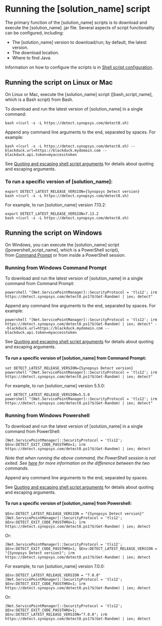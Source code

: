 # Running the [solution_name] script

The primary function of the [solution_name] scripts is to download and execute the [solution_name] .jar file.
Several aspects of script functionality can be configured, including:

* The [solution_name] version to download/run; by default, the latest version.
* The download location.
* Where to find Java.

Information on how to configure the scripts is in [Shell script configuration](../../scripts/overview.md).

## Running the script on Linux or Mac

On Linux or Mac, execute the [solution_name] script ([bash_script_name], which is a Bash script) from Bash.

To download and run the latest version of [solution_name] in a single command:

````
bash <(curl -s -L https://detect.synopsys.com/detect8.sh)
````

Append any command line arguments to the end, separated by spaces. For example:

````
bash <(curl -s -L https://detect.synopsys.com/detect8.sh) --blackduck.url=https://blackduck.mydomain.com --blackduck.api.token=myaccesstoken
````

See [Quoting and escaping shell script arguments](../../scripts/script-escaping-special-characters.md) for details about quoting and escaping arguments.

### To run a specific version of [solution_name]:

````
export DETECT_LATEST_RELEASE_VERSION={Synopsys Detect version}
bash <(curl -s -L https://detect.synopsys.com/detect8.sh)
````

For example, to run [solution_name] version 7.13.2:

````
export DETECT_LATEST_RELEASE_VERSION=7.13.2
bash <(curl -s -L https://detect.synopsys.com/detect8.sh)
````

## Running the script on Windows

On Windows, you can execute the [solution_name] script ([powershell_script_name], which is a PowerShell script),   
from [Command Prompt](https://en.wikipedia.org/wiki/Cmd.exe) or from inside a PowerShell session. 

### Running from Windows Command Prompt

To download and run the latest version of [solution_name] in a single command from Command Prompt:

````
powershell "[Net.ServicePointManager]::SecurityProtocol = 'tls12'; irm https://detect.synopsys.com/detect8.ps1?$(Get-Random) | iex; detect"
````

Append any command line arguments to the end, separated by spaces. For example:

````
powershell "[Net.ServicePointManager]::SecurityProtocol = 'tls12'; irm https://detect.synopsys.com/detect8.ps1?$(Get-Random) | iex; detect" --blackduck.url=https://blackduck.mydomain.com --blackduck.api.token=myaccesstoken
````

See [Quoting and escaping shell script arguments](../../scripts/script-escaping-special-characters.md) for details about quoting and escaping arguments.

#### To run a specific version of [solution_name] from Command Prompt:

````
set DETECT_LATEST_RELEASE_VERSION={Synopsys Detect version}
powershell "[Net.ServicePointManager]::SecurityProtocol = 'tls12'; irm https://detect.synopsys.com/detect8.ps1?$(Get-Random) | iex; detect"
````

For example, to run [solution_name] version 5.5.0:

````
set DETECT_LATEST_RELEASE_VERSION=5.5.0
powershell "[Net.ServicePointManager]::SecurityProtocol = 'tls12'; irm https://detect.synopsys.com/detect8.ps1?$(Get-Random) | iex; detect"
````

### Running from Windows Powershell

To download and run the latest version of [solution_name] in a single command from PowerShell:
````
[Net.ServicePointManager]::SecurityProtocol = 'tls12'; $Env:DETECT_EXIT_CODE_PASSTHRU=1; irm https://detect.synopsys.com/detect8.ps1?$(Get-Random) | iex; detect
````

_Note that when running the above command, the PowerShell session is not exited. See [here](../../scripts/script-escaping-special-characters.md) for more information on the difference between the two commands._

Append any command line arguments to the end, separated by spaces.

See [Quoting and escaping shell script arguments](../../scripts/script-escaping-special-characters.md) for details about quoting and escaping arguments.

#### To run a specific version of [solution_name] from Powershell:

````
$Env:DETECT_LATEST_RELEASE_VERSION = "{Synopsys Detect version}"
[Net.ServicePointManager]::SecurityProtocol = 'tls12'; $Env:DETECT_EXIT_CODE_PASSTHRU=1; irm https://detect.synopsys.com/detect8.ps1?$(Get-Random) | iex; detect
````

Or:

````
[Net.ServicePointManager]::SecurityProtocol = 'tls12'; $Env:DETECT_EXIT_CODE_PASSTHRU=1; $Env:DETECT_LATEST_RELEASE_VERSION = "{Synopsys Detect version}"; irm https://detect.synopsys.com/detect8.ps1?$(Get-Random) | iex; detect
````


For example, to run [solution_name] version 7.0.0:

````
$Env:DETECT_LATEST_RELEASE_VERSION = "7.0.0"
[Net.ServicePointManager]::SecurityProtocol = 'tls12'; $Env:DETECT_EXIT_CODE_PASSTHRU=1; irm https://detect.synopsys.com/detect8.ps1?$(Get-Random) | iex; detect
````

Or:

````
[Net.ServicePointManager]::SecurityProtocol = 'tls12'; $Env:DETECT_EXIT_CODE_PASSTHRU=1; $Env:DETECT_LATEST_RELEASE_VERSION="7.0.0"; irm https://detect.synopsys.com/detect8.ps1?$(Get-Random) | iex; detect
````


